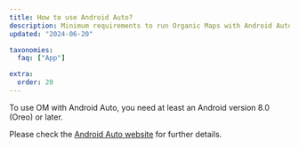 ```yaml
---
title: How to use Android Auto?
description: Minimum requirements to run Organic Maps with Android Auto
updated: "2024-06-20"

taxonomies:
  faq: ["App"]

extra:
  order: 20
---
```


To use OM with Android Auto, you need at least an Android version 8.0 (Oreo) or later.

Please check the [Android Auto website](https://www.android.com/auto/) for further details.
